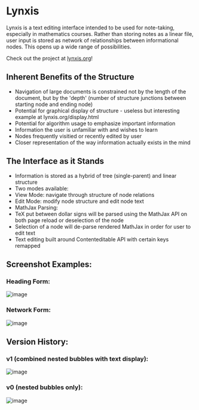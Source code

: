 # Lynxis
Lynxis is a text editing interface intended to be used for note-taking, especially in mathematics courses. Rather than storing notes as a linear file, user input is stored as network of relationships between informational nodes. This opens up a wide range of possibilities.

Check out the project at [lynxis.org](http://lynxis.org/)!

## Inherent Benefits of the Structure
* Navigation of large documents is constrained not by the length of the document, but by the 'depth' (number of structure junctions between starting node and ending node)
* Potential for graphical display of structure - useless but interesting example at lynxis.org/display.html
* Potential for algorithm usage to emphasize important information
* Information the user is unfamiliar with and wishes to learn
* Nodes frequently visitied or recently edited by user
* Closer representation of the way information actually exists in the mind

## The Interface as it Stands
* Information is stored as a hybrid of tree (single-parent) and linear structure
* Two modes available:
* View Mode: navigate through structure of node relations
* Edit Mode: modify node structure and edit node text
* MathJax Parsing:
 * TeX put between dollar signs will be parsed using the MathJax API on both page reload or deselection of the node
 * Selection of a node will de-parse rendered MathJax in order for user to edit text
* Text editing built around Contenteditable API with certain keys remapped

## Screenshot Examples:
### Heading Form:
![image](https://cloud.githubusercontent.com/assets/18433116/17279672/4a8f72e0-572f-11e6-96bd-3398808d9816.png)

### Network Form:
![image](https://cloud.githubusercontent.com/assets/18433116/17275193/07bf4240-56b4-11e6-92fc-cba1c3621349.png)


## Version History:

### v1 (combined nested bubbles with text display):
![image](https://cloud.githubusercontent.com/assets/18433116/15915487/7b1c0dc0-2d9e-11e6-9036-056657bf7ef9.png)
### v0 (nested bubbles only):
![image](https://cloud.githubusercontent.com/assets/18433116/15207649/4a486f68-17dc-11e6-83a6-478460995392.png)

